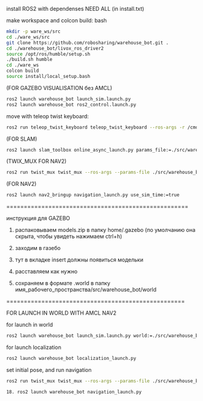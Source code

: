 install ROS2 with dependenses NEED ALL (in install.txt)

make workspace and colcon build:
bash
```bash
mkdir -p ware_ws/src
cd ./ware_ws/src
git clone https://github.com/robosharing/warehouse_bot.git .
cd ./warehouse_bot/livox_ros_driver2
source /opt/ros/humble/setup.sh
./build.sh humble
cd ./ware_ws
colcon build 
source install/local_setup.bash
```
(FOR GAZEBO VISUALISATION без AMCL)
```bash
ros2 launch warehouse_bot launch_sim.launch.py
ros2 launch warehouse_bot ros2_control.launch.py
```
move with teleop twist keyboard:
```bash
ros2 run teleop_twist_keyboard teleop_twist_keyboard --ros-args -r /cmd_vel:=/tricycle_controller/cmd_vel
```
(FOR SLAM)
```bash
ros2 launch slam_toolbox online_async_launch.py params_file:=./src/warehouse_bot/config/mapper_params_online_async.yaml use_sim_time:=true 
```
(TWIX_MUX FOR NAV2)
```bash
ros2 run twist_mux twist_mux --ros-args --params-file ./src/warehouse_bot/config/twist_mux.yaml -r cmd_vel_out:=/tricycle_controller/cmd_vel 
```
(FOR NAV2)
```bash
ros2 launch nav2_bringup navigation_launch.py use_sim_time:=true
```

====================================================

инструкция для GAZEBO 

1. распаковываем models.zip в папку home/.gazebo (по умолчанию она скрыта, чтобы увидеть нажимаем ctrl+h)

2. заходим в газебо

3. тут в вкладке insert должны появиться модельки

4. расставляем как нужно

5. сохраняем в формате .world в папку имя_рабочего_пространства/src/warehouse_bot/world


===================================================

FOR LAUNCH IN WORLD WITH AMCL NAV2

for launch in world
```bash
ros2 launch warehouse_bot launch_sim.launch.py world:=./src/warehouse_bot/world/t.world
```
for launch localization 
```bash
ros2 launch warehouse_bot localization_launch.py
```
set initial pose, and run navigation 
```bash
ros2 run twist_mux twist_mux --ros-args --params-file ./src/warehouse_bot/config/twist_mux.yaml -r cmd_vel_out:=/tricycle_controller/cmd_vel
```
```bash
18. ros2 launch warehouse_bot navigation_launch.py
```
